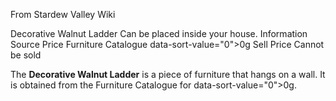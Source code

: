 From Stardew Valley Wiki

Decorative Walnut Ladder Can be placed inside your house. Information Source Price Furniture Catalogue data-sort-value="0"&gt;0g Sell Price Cannot be sold

The **Decorative Walnut Ladder** is a piece of furniture that hangs on a wall. It is obtained from the Furniture Catalogue for data-sort-value="0"&gt;0g.